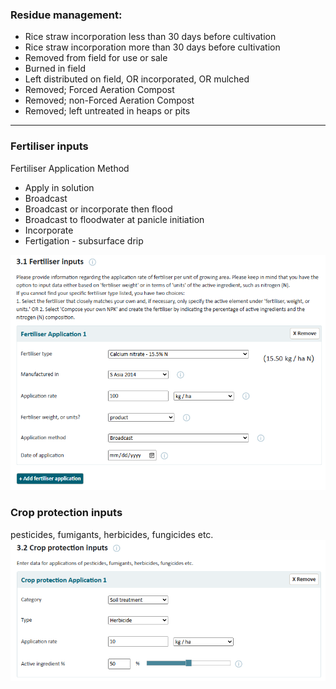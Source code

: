 ### Residue management:

- Rice straw incorporation less than 30 days before cultivation
- Rice straw incorporation more than 30 days before cultivation
- Removed from field for use or sale
- Burned in field
- Left distributed on field, OR incorporated, OR mulched
- Removed; Forced Aeration Compost
- Removed; non-Forced Aeration Compost
- Removed; left untreated in heaps or pits

---

### Fertiliser inputs

Fertiliser Application Method

- Apply in solution
- Broadcast
- Broadcast or incorporate then flood
- Broadcast to floodwater at panicle initiation
- Incorporate
- Fertigation - subsurface drip

![img.png](img.png)

### Crop protection inputs

pesticides, fumigants, herbicides, fungicides etc.
![img_1.png](img_1.png)
